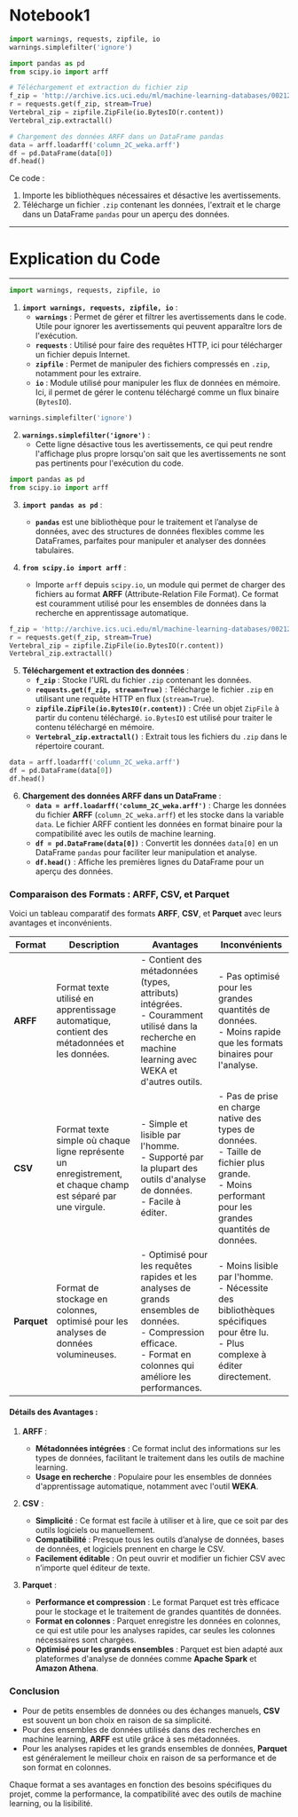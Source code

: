 # Notebook1

```python
import warnings, requests, zipfile, io
warnings.simplefilter('ignore')

import pandas as pd
from scipy.io import arff

# Téléchargement et extraction du fichier zip
f_zip = 'http://archive.ics.uci.edu/ml/machine-learning-databases/00212/vertebral_column_data.zip'
r = requests.get(f_zip, stream=True)
Vertebral_zip = zipfile.ZipFile(io.BytesIO(r.content))
Vertebral_zip.extractall()

# Chargement des données ARFF dans un DataFrame pandas
data = arff.loadarff('column_2C_weka.arff')
df = pd.DataFrame(data[0])
df.head()
```

Ce code :
1. Importe les bibliothèques nécessaires et désactive les avertissements.
2. Télécharge un fichier `.zip` contenant les données, l'extrait et le charge dans un DataFrame `pandas` pour un aperçu des données.


-------------------------
# Explication du Code
-------------------------

```python
import warnings, requests, zipfile, io
```

1. **`import warnings, requests, zipfile, io`** :
   - **`warnings`** : Permet de gérer et filtrer les avertissements dans le code. Utile pour ignorer les avertissements qui peuvent apparaître lors de l'exécution.
   - **`requests`** : Utilisé pour faire des requêtes HTTP, ici pour télécharger un fichier depuis Internet.
   - **`zipfile`** : Permet de manipuler des fichiers compressés en `.zip`, notamment pour les extraire.
   - **`io`** : Module utilisé pour manipuler les flux de données en mémoire. Ici, il permet de gérer le contenu téléchargé comme un flux binaire (`BytesIO`).

```python
warnings.simplefilter('ignore')
```

2. **`warnings.simplefilter('ignore')`** :
   - Cette ligne désactive tous les avertissements, ce qui peut rendre l'affichage plus propre lorsqu'on sait que les avertissements ne sont pas pertinents pour l'exécution du code.

```python
import pandas as pd
from scipy.io import arff
```

3. **`import pandas as pd`** :
   - **`pandas`** est une bibliothèque pour le traitement et l’analyse de données, avec des structures de données flexibles comme les DataFrames, parfaites pour manipuler et analyser des données tabulaires.

4. **`from scipy.io import arff`** :
   - Importe `arff` depuis `scipy.io`, un module qui permet de charger des fichiers au format **ARFF** (Attribute-Relation File Format). Ce format est couramment utilisé pour les ensembles de données dans la recherche en apprentissage automatique.

```python
f_zip = 'http://archive.ics.uci.edu/ml/machine-learning-databases/00212/vertebral_column_data.zip'
r = requests.get(f_zip, stream=True)
Vertebral_zip = zipfile.ZipFile(io.BytesIO(r.content))
Vertebral_zip.extractall()
```

5. **Téléchargement et extraction des données** :
   - **`f_zip`** : Stocke l'URL du fichier `.zip` contenant les données.
   - **`requests.get(f_zip, stream=True)`** : Télécharge le fichier `.zip` en utilisant une requête HTTP en flux (`stream=True`).
   - **`zipfile.ZipFile(io.BytesIO(r.content))`** : Crée un objet `ZipFile` à partir du contenu téléchargé. `io.BytesIO` est utilisé pour traiter le contenu téléchargé en mémoire.
   - **`Vertebral_zip.extractall()`** : Extrait tous les fichiers du `.zip` dans le répertoire courant.

```python
data = arff.loadarff('column_2C_weka.arff')
df = pd.DataFrame(data[0])
df.head()
```

6. **Chargement des données ARFF dans un DataFrame** :
   - **`data = arff.loadarff('column_2C_weka.arff')`** : Charge les données du fichier **ARFF** (`column_2C_weka.arff`) et les stocke dans la variable `data`. Le fichier ARFF contient les données en format binaire pour la compatibilité avec les outils de machine learning.
   - **`df = pd.DataFrame(data[0])`** : Convertit les données `data[0]` en un DataFrame `pandas` pour faciliter leur manipulation et analyse.
   - **`df.head()`** : Affiche les premières lignes du DataFrame pour un aperçu des données.

### Comparaison des Formats : ARFF, CSV, et Parquet

Voici un tableau comparatif des formats **ARFF**, **CSV**, et **Parquet** avec leurs avantages et inconvénients.

| **Format**     | **Description**                                                                                   | **Avantages**                                                                                                       | **Inconvénients**                                                                                      |
|----------------|---------------------------------------------------------------------------------------------------|---------------------------------------------------------------------------------------------------------------------|--------------------------------------------------------------------------------------------------------|
| **ARFF**       | Format texte utilisé en apprentissage automatique, contient des métadonnées et les données.       | - Contient des métadonnées (types, attributs) intégrées.<br>- Couramment utilisé dans la recherche en machine learning avec WEKA et d'autres outils. | - Pas optimisé pour les grandes quantités de données.<br>- Moins rapide que les formats binaires pour l'analyse. |
| **CSV**        | Format texte simple où chaque ligne représente un enregistrement, et chaque champ est séparé par une virgule. | - Simple et lisible par l'homme.<br>- Supporté par la plupart des outils d'analyse de données.<br>- Facile à éditer. | - Pas de prise en charge native des types de données.<br>- Taille de fichier plus grande.<br>- Moins performant pour les grandes quantités de données. |
| **Parquet**    | Format de stockage en colonnes, optimisé pour les analyses de données volumineuses.               | - Optimisé pour les requêtes rapides et les analyses de grands ensembles de données.<br>- Compression efficace.<br>- Format en colonnes qui améliore les performances. | - Moins lisible par l'homme.<br>- Nécessite des bibliothèques spécifiques pour être lu.<br>- Plus complexe à éditer directement. |

#### Détails des Avantages :

1. **ARFF** :
   - **Métadonnées intégrées** : Ce format inclut des informations sur les types de données, facilitant le traitement dans les outils de machine learning.
   - **Usage en recherche** : Populaire pour les ensembles de données d'apprentissage automatique, notamment avec l'outil **WEKA**.

2. **CSV** :
   - **Simplicité** : Ce format est facile à utiliser et à lire, que ce soit par des outils logiciels ou manuellement.
   - **Compatibilité** : Presque tous les outils d’analyse de données, bases de données, et logiciels prennent en charge le CSV.
   - **Facilement éditable** : On peut ouvrir et modifier un fichier CSV avec n’importe quel éditeur de texte.

3. **Parquet** :
   - **Performance et compression** : Le format Parquet est très efficace pour le stockage et le traitement de grandes quantités de données.
   - **Format en colonnes** : Parquet enregistre les données en colonnes, ce qui est utile pour les analyses rapides, car seules les colonnes nécessaires sont chargées.
   - **Optimisé pour les grands ensembles** : Parquet est bien adapté aux plateformes d'analyse de données comme **Apache Spark** et **Amazon Athena**.

### Conclusion

- Pour de petits ensembles de données ou des échanges manuels, **CSV** est souvent un bon choix en raison de sa simplicité.
- Pour des ensembles de données utilisés dans des recherches en machine learning, **ARFF** est utile grâce à ses métadonnées.
- Pour les analyses rapides et les grands ensembles de données, **Parquet** est généralement le meilleur choix en raison de sa performance et de son format en colonnes.

Chaque format a ses avantages en fonction des besoins spécifiques du projet, comme la performance, la compatibilité avec des outils de machine learning, ou la lisibilité.

